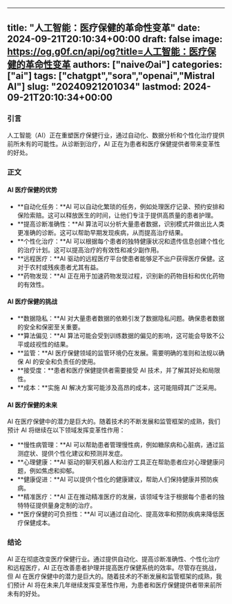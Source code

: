 
---
title: "人工智能：医疗保健的革命性变革"
date: 2024-09-21T20:10:34+00:00
draft: false
image: https://og.g0f.cn/api/og?title=人工智能：医疗保健的革命性变革
authors: ["naiveのai"]
categories: ["ai"]
tags: ["chatgpt","sora","openai","Mistral AI"]
slug: "20240921201034"
lastmod: 2024-09-21T20:10:34+00:00
---
### 引言

人工智能（AI）正在重塑医疗保健行业，通过自动化、数据分析和个性化治疗提供前所未有的可能性。从诊断到治疗，AI 正在为患者和医疗保健提供者带来变革性的好处。

### 正文

#### AI 医疗保健的优势

* **自动化任务：**AI 可以自动化繁琐的任务，例如处理医疗记录、预约安排和保险索赔。这可以释放医生的时间，让他们专注于提供高质量的患者护理。
* **提高诊断准确性：**AI 算法可以分析大量患者数据，识别模式并做出比人类更准确的诊断。这可以帮助早期发现疾病，从而提高治疗结果。
* **个性化治疗：**AI 可以根据每个患者的独特健康状况和遗传信息创建个性化的治疗计划。这可以提高治疗的有效性和减少副作用。
* **远程医疗：**AI 驱动的远程医疗平台使患者能够足不出户获得医疗保健。这对于农村或残疾患者尤其有益。
* **药物发现：**AI 正在用于加速药物发现过程，识别新的药物目标和优化药物的有效性。

#### AI 医疗保健的挑战

* **数据隐私：**AI 对大量患者数据的依赖引发了数据隐私问题。确保患者数据的安全和保密至关重要。
* **算法偏见：**AI 算法可能会受到训练数据的偏见的影响，这可能会导致不公平或歧视性的结果。
* **监管：**AI 医疗保健领域的监管环境仍在发展。需要明确的准则和法规以确保 AI 的安全和负责任的使用。
* **接受度：**患者和医疗保健提供者需要接受 AI 技术，并了解其好处和局限性。
* **成本：**实施 AI 解决方案可能涉及高昂的成本，这可能阻碍其广泛采用。

#### AI 医疗保健的未来

AI 在医疗保健中的潜力是巨大的。随着技术的不断发展和监管框架的成熟，我们预计 AI 将继续在以下领域发挥变革性作用：

* **慢性病管理：**AI 可以帮助患者管理慢性病，例如糖尿病和心脏病，通过监测症状、提供个性化建议和预测并发症。
* **心理健康：**AI 驱动的聊天机器人和治疗工具正在帮助患者应对心理健康问题，例如焦虑和抑郁。
* **健康促进：**AI 可以提供个性化的健康建议，帮助人们保持健康并预防疾病。
* **精准医疗：**AI 正在推动精准医疗的发展，该领域专注于根据每个患者的独特特征提供量身定制的治疗。
* **医疗保健的可负担性：**AI 可以通过自动化、提高效率和预防疾病来降低医疗保健成本。

### 结论

AI 正在彻底改变医疗保健行业。通过提供自动化、提高诊断准确性、个性化治疗和远程医疗，AI 正在改善患者护理并提高医疗保健系统的效率。尽管存在挑战，但 AI 在医疗保健中的潜力是巨大的。随着技术的不断发展和监管框架的成熟，我们预计 AI 将在未来几年继续发挥变革性作用，为患者和医疗保健提供者带来前所未有的好处。